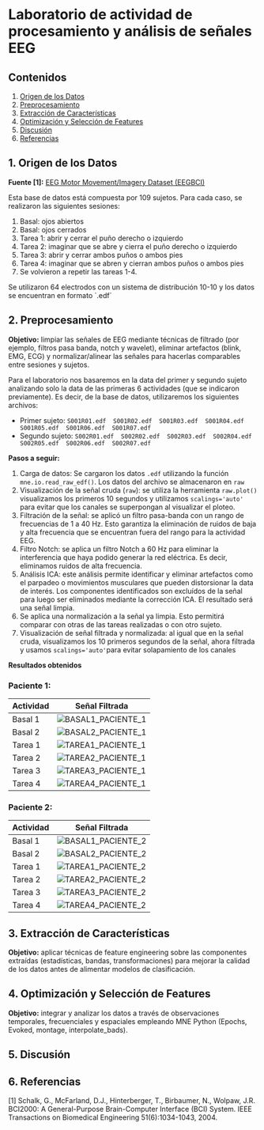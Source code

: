 # Laboratorio de actividad de procesamiento y análisis de señales EEG

## Contenidos
1. [Origen de los Datos](#1-origen-de-los-datos)
2. [Preprocesamiento](#2-preprocesamiento)
3. [Extracción de Características](#3-extracción-de-características)
4. [Optimización y Selección de Features](#4-optimización-y-selección-de-features)
5. [Discusión](#6-discusion)
6. [Referencias](#7-referencias)



## 1. Origen de los Datos

**Fuente [1]:** [EEG Motor Movement/Imagery Dataset (EEGBCI)](https://physionet.org/content/eegmmidb/1.0.0/)

Esta base de datos está compuesta por 109 sujetos. Para cada caso, se realizaron las siguientes sesiones:

1. Basal: ojos abiertos
2. Basal: ojos cerrados
3. Tarea 1: abrir y cerrar el puño derecho o izquierdo
4. Tarea 2: imaginar que se abre y cierra el puño derecho o izquierdo
5. Tarea 3: abrir y cerrar ambos puños o ambos pies 
6. Tarea 4: imaginar que se abren y cierran ambos puños o ambos pies
7. Se volvieron a repetir las tareas 1-4.
  
Se utilizaron 64 electrodos con un sistema de distribución 10-10 y los datos se encuentran en formato `.edf´


## 2. Preprocesamiento
**Objetivo:** limpiar las señales de EEG mediante técnicas de filtrado (por ejemplo, filtros pasa banda, notch y wavelet), eliminar artefactos (blink, EMG, ECG) y normalizar/alinear las señales para hacerlas comparables entre sesiones y sujetos.

Para el laboratorio nos basaremos en la data del primer y segundo sujeto analizando solo la data de las primeras 6 actividades (que se indicaron previamente). Es decir, de la base de datos, utilizaremos los siguientes archivos: 
* Primer sujeto: `S001R01.edf  S001R02.edf  S001R03.edf  S001R04.edf  S001R05.edf  S001R06.edf  S001R07.edf`
* Segundo sujeto: `S002R01.edf  S002R02.edf  S002R03.edf  S002R04.edf  S002R05.edf  S002R06.edf  S002R07.edf`  

**Pasos a seguir:**
1. Carga de datos: Se cargaron los datos `.edf` utilizando la función `mne.io.read_raw_edf()`. Los datos del archivo se almacenaron en `raw`
2. Visualización de la señal cruda (`raw`): se utiliza la herramienta `raw.plot()` visualizamos los primeros 10 segundos y utilizamos `scalings='auto'` para evitar que los canales se superpongan al visualizar el ploteo.
3. Filtración de la señal: se aplicó un filtro pasa-banda con un rango de frecuencias de 1 a 40 Hz. Esto garantiza la eliminación de ruidos de baja y alta frecuencia que se encuentran fuera del rango para la actividad EEG.
4. Filtro Notch: se aplica un filtro Notch a 60 Hz para eliminar la interferencia que haya podido generar la red eléctrica. Es decir, eliminamos ruidos de alta frecuencia.
5. Análisis ICA: este análisis permite identificar y eliminar artefactos como el parpadeo o movimientos musculares que pueden distorsionar la data de interés. Los componentes identificados son excluídos de la señal para luego ser eliminados mediante la corrección ICA. El resultado será una señal limpia.
6. Se aplica una normalización a la señal ya limpia. Esto permitirá comparar con otras de las tareas realizadas o con otro sujeto.
7. Visualización de señal filtrada y normalizada: al igual que en la señal cruda, visualizamos los 10 primeros segundos de la señal, ahora filtrada y usamos `scalings='auto'`para evitar solapamiento de los canales

**Resultados obtenidos**
### Paciente 1:
| Actividad                 | Señal Filtrada                |
|-----------------------|--------------------|
| Basal 1               | ![BASAL1_PACIENTE_1](./Imágenes_Lab11/BASAL1_PACIENTE_1.png)|
| Basal 2     |![BASAL2_PACIENTE_1](./Imágenes_Lab11/BASAL2_PACIENTE_1.png)|
| Tarea 1     |![TAREA1_PACIENTE_1](./Imágenes_Lab11/TAREA1_PACIENTE_1.png)|
| Tarea 2 |![TAREA2_PACIENTE_1](./Imágenes_Lab11/TAREA2_PACIENTE_1.png)|
| Tarea 3 |![TAREA3_PACIENTE_1](./Imágenes_Lab11/TAREA3_PACIENTE_1.png)|
| Tarea 4 |![TAREA4_PACIENTE_1](./Imágenes_Lab11/TAREA4_PACIENTE_1.png)|


### Paciente 2:
| Actividad                 | Señal Filtrada                |
|-----------------------|--------------------|
| Basal 1               | ![BASAL1_PACIENTE_2](./Imágenes_Lab11/BASAL1_PACIENTE_2.png)|
| Basal 2     |![BASAL2_PACIENTE_2](./Imágenes_Lab11/BASAL2_PACIENTE_2.png)|
| Tarea 1     |![TAREA1_PACIENTE_2](./Imágenes_Lab11/TAREA1_PACIENTE_2.png)|
| Tarea 2 |![TAREA2_PACIENTE_2](./Imágenes_Lab11/TAREA2_PACIENTE_2.png)|
| Tarea 3 |![TAREA3_PACIENTE_2](./Imágenes_Lab11/TAREA3_PACIENTE_2.png)|
| Tarea 4 |![TAREA4_PACIENTE_2](./Imágenes_Lab11/TAREA4_PACIENTE_2.png)|

## 3. Extracción de Características
**Objetivo:** aplicar técnicas de feature engineering sobre las componentes extraídas (estadísticas, bandas, transformaciones) para mejorar la calidad de los datos antes de alimentar modelos de clasificación.
## 4. Optimización y Selección de Features
**Objetivo:** integrar y analizar los datos a través de observaciones temporales, frecuenciales y espaciales empleando MNE Python (Epochs, Evoked, montage, interpolate_bads).



## 5. Discusión

## 6. Referencias
[1] Schalk, G., McFarland, D.J., Hinterberger, T., Birbaumer, N., Wolpaw, J.R. BCI2000: A General-Purpose Brain-Computer Interface (BCI) System. IEEE Transactions on Biomedical Engineering 51(6):1034-1043, 2004.
